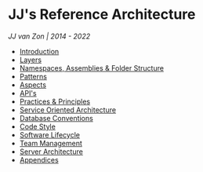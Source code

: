 JJ's Reference Architecture
===========================

*JJ van Zon | 2014 - 2022*

- [Introduction](introduction.md)
- [Layers](layers.md)
- [Namespaces, Assemblies & Folder Structure](namespaces-assemblies-and-folder-structure.md)
- [Patterns](patterns.md)
- [Aspects](aspects.md)
- [API's](apis.md)
- [Practices & Principles](practices-and-principles.md)
- [Service Oriented Architecture](service-oriented-architecture.md)
- [Database Conventions](database-conventions.md)
- [Code Style](code-style.md)
- [Software Lifecycle](software-lifecycle.md)
- [Team Management](team-management.md)
- [Server Architecture](server-architecture.md)
- [Appendices](appendices.md)